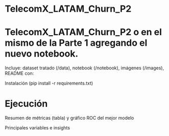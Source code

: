 # TelecomX_LATAM_Churn_P2

# TelecomX_LATAM_Churn_P2 o en el mismo de la Parte 1 agregando el nuevo notebook.

Incluye: dataset tratado (/data), notebook (/notebook), imágenes (/images), README con:

Instalación (pip install -r requirements.txt)

# Ejecución

Resumen de métricas (tabla) y gráfico ROC del mejor modelo

Principales variables e insights



